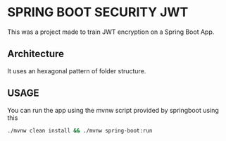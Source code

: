 # SPRING BOOT SECURITY JWT

This was a project made to train JWT encryption on a Spring Boot App.

## Architecture

It uses an hexagonal pattern of folder structure.

## USAGE

You can run the app using the mvnw script provided by springboot using this

```bash
./mvnw clean install && ./mvnw spring-boot:run
```

